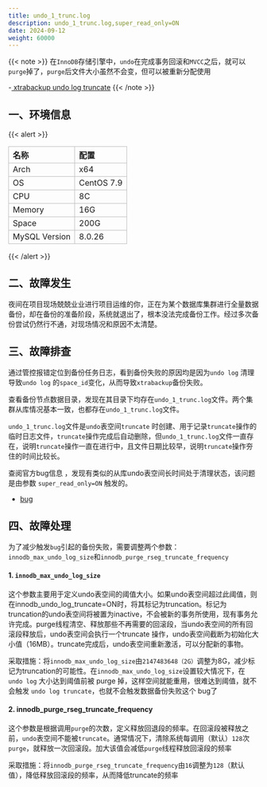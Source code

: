 ```yaml
---
title: undo_1_trunc.log
description: undo_1_trunc.log,super_read_only=ON
date: 2024-09-12
weight: 60000
---
```


<style>
th, td {
  border: 1px solid rgb(190, 190, 190);
}
</style>

{{< note >}}
在`InnoDB`存储引擎中，`undo`在完成事务回滚和`MVCC`之后，就可以`purge`掉了，`purge`后文件大小虽然不会变，但可以被重新分配使用

-[ xtrabackup undo log truncate](https://mp.weixin.qq.com/s/V3q4An7Mk0U5K4mmcWMONA)
{{< /note >}}


## 一、环境信息

{{< alert >}}

| 名称          | 配置       |
| :------------ | :--------- |
| Arch          | x64        |
| OS            | CentOS 7.9 |
| CPU           | 8C         |
| Memory        | 16G        |
| Space         | 200G       |
| MySQL Version | 8.0.26     |

{{< /alert >}}



## 二、故障发生
夜间在项目现场兢兢业业进行项目运维的你，正在为某个数据库集群进行全量数据备份，却在备份的准备阶段，系统就退出了，根本没法完成备份工作。经过多次备份尝试仍然行不通，对现场情况和原因不太清楚。



## 三、故障排查

通过管控报错定位到备份任务日志，看到备份失败的原因均是因为`undo log` 清理导致`undo log` 的`space_id`变化，从而导致`xtrabackup`备份失败。

查看备份节点数据目录，发现在其目录下均存在`undo_1_trunc.log`文件。两个集群从库情况基本一致，也都存在`undo_1_trunc.log`文件。

`undo_1_trunc.log`文件是`undo`表空间`truncate` 时创建、用于记录`truncate`操作的临时日志文件，`truncate`操作完成后自动删除，但`undo_1_trunc.log`文件一直存在，说明`truncate`操作一直在进行中，且文件日期比较早，说明`truncate`操作夯住的时间比较长。

查阅官方bug信息 ，发现有类似的从库undo表空间长时间处于清理状态，该问题是由参数 `super_read_only=ON` 触发的。

- [bug](https://bugs.mysql.com/bug.php?id=104573)

## 四、故障处理

为了减少触发`bug`引起的备份失败，需要调整两个参数：`innodb_max_undo_log_size`和`innodb_purge_rseg_truncate_frequency`


#### 1. `innodb_max_undo_log_size`

这个参数主要用于定义undo表空间的阈值大小。如果undo表空间超过此阈值，则在innodb_undo_log_truncate=ON时，将其标记为truncation。标记为truncation的undo表空间将被置为inactive，不会被新的事务所使用，现有事务允许完成。purge线程清空、释放那些不再需要的回滚段，当undo表空间的所有回滚段释放后，undo表空间会执行一个truncate 操作，undo表空间截断为初始化大小值（16MB）。truncate完成后，undo表空间重新激活，可以分配新的事物。

采取措施：将`innodb_max_undo_log_size`由`2147483648（2G）`调整为8G，减少标记为truncation的可能性。在`innodb_max_undo_log_size`设置较大情况下，在`undo log` 大小达到阈值前被 purge 掉，这样空间就能重用，很难达到阈值，就不会触发 `undo log truncate`，也就不会触发数据备份失败这个 bug了

#### 2. innodb_purge_rseg_truncate_frequency


这个参数是根据调用`purge`的次数，定义释放回退段的频率。在回滚段被释放之前，`undo`表空间不能被`truncate`。通常情况下，清除系统每调用（默认）`128`次`purge`，就释放一次回滚段。加大该值会减低`purge`线程释放回滚段的频率

采取措施：将`innodb_purge_rseg_truncate_frequency`由`16`调整为`128`（默认值），降低释放回滚段的频率，从而降低truncate的频率







